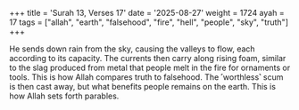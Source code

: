 +++
title = 'Surah 13, Verses 17'
date = '2025-08-27'
weight = 1724
ayah = 17
tags = ["allah", "earth", "falsehood", "fire", "hell", "people", "sky", "truth"]
+++

He sends down rain from the sky, causing the valleys to flow, each according to its capacity. The currents then carry along rising foam, similar to the slag produced from metal that people melt in the fire for ornaments or tools. This is how Allah compares truth to falsehood. The ˹worthless˺ scum is then cast away, but what benefits people remains on the earth. This is how Allah sets forth parables.